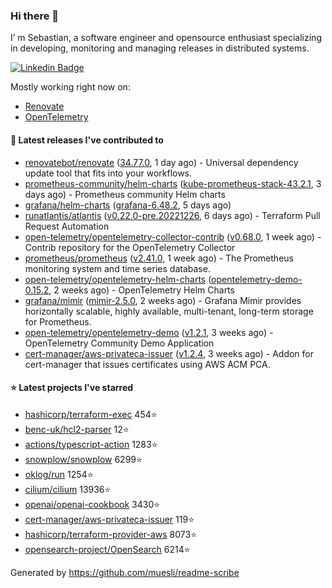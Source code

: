 ### Hi there 👋

I’ m Sebastian, a software engineer and opensource enthusiast specializing in developing, monitoring and managing releases in distributed systems.

[![Linkedin Badge](https://img.shields.io/badge/-LinkedIn-blue?style=flat&logo=Linkedin&logoColor=white&link=https://www.linkedin.com/in/sebastian-poxhofer/)](https://www.linkedin.com/in/sebastian-poxhofer/)

Mostly working right now on:
- [Renovate](https://github.com/renovatebot/renovate)
- [OpenTelemetry](https://github.com/open-telemetry)



#### 🚀 Latest releases I've contributed to

- [renovatebot/renovate](https://github.com/renovatebot/renovate) ([34.77.0](https://github.com/renovatebot/renovate/releases/tag/34.77.0), 1 day ago) - Universal dependency update tool that fits into your workflows.
- [prometheus-community/helm-charts](https://github.com/prometheus-community/helm-charts) ([kube-prometheus-stack-43.2.1](https://github.com/prometheus-community/helm-charts/releases/tag/kube-prometheus-stack-43.2.1), 3 days ago) - Prometheus community Helm charts
- [grafana/helm-charts](https://github.com/grafana/helm-charts) ([grafana-6.48.2](https://github.com/grafana/helm-charts/releases/tag/grafana-6.48.2), 5 days ago)
- [runatlantis/atlantis](https://github.com/runatlantis/atlantis) ([v0.22.0-pre.20221226](https://github.com/runatlantis/atlantis/releases/tag/v0.22.0-pre.20221226), 6 days ago) - Terraform Pull Request Automation
- [open-telemetry/opentelemetry-collector-contrib](https://github.com/open-telemetry/opentelemetry-collector-contrib) ([v0.68.0](https://github.com/open-telemetry/opentelemetry-collector-contrib/releases/tag/v0.68.0), 1 week ago) - Contrib repository for the OpenTelemetry Collector
- [prometheus/prometheus](https://github.com/prometheus/prometheus) ([v2.41.0](https://github.com/prometheus/prometheus/releases/tag/v2.41.0), 1 week ago) - The Prometheus monitoring system and time series database.
- [open-telemetry/opentelemetry-helm-charts](https://github.com/open-telemetry/opentelemetry-helm-charts) ([opentelemetry-demo-0.15.2](https://github.com/open-telemetry/opentelemetry-helm-charts/releases/tag/opentelemetry-demo-0.15.2), 2 weeks ago) - OpenTelemetry Helm Charts
- [grafana/mimir](https://github.com/grafana/mimir) ([mimir-2.5.0](https://github.com/grafana/mimir/releases/tag/mimir-2.5.0), 2 weeks ago) - Grafana Mimir provides horizontally scalable, highly available, multi-tenant, long-term storage for Prometheus.
- [open-telemetry/opentelemetry-demo](https://github.com/open-telemetry/opentelemetry-demo) ([v1.2.1](https://github.com/open-telemetry/opentelemetry-demo/releases/tag/v1.2.1), 3 weeks ago) - OpenTelemetry Community Demo Application
- [cert-manager/aws-privateca-issuer](https://github.com/cert-manager/aws-privateca-issuer) ([v1.2.4](https://github.com/cert-manager/aws-privateca-issuer/releases/tag/v1.2.4), 3 weeks ago) - Addon for cert-manager that issues certificates using AWS ACM PCA.

#### ⭐ Latest projects I've starred

- [hashicorp/terraform-exec](https://github.com/hashicorp/terraform-exec) 454⭐
- [benc-uk/hcl2-parser](https://github.com/benc-uk/hcl2-parser) 12⭐
- [actions/typescript-action](https://github.com/actions/typescript-action) 1283⭐
- [snowplow/snowplow](https://github.com/snowplow/snowplow) 6299⭐
- [oklog/run](https://github.com/oklog/run) 1254⭐
- [cilium/cilium](https://github.com/cilium/cilium) 13936⭐
- [openai/openai-cookbook](https://github.com/openai/openai-cookbook) 3430⭐
- [cert-manager/aws-privateca-issuer](https://github.com/cert-manager/aws-privateca-issuer) 119⭐
- [hashicorp/terraform-provider-aws](https://github.com/hashicorp/terraform-provider-aws) 8073⭐
- [opensearch-project/OpenSearch](https://github.com/opensearch-project/OpenSearch) 6214⭐



Generated by https://github.com/muesli/readme-scribe
